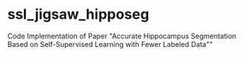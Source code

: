 # ssl_jigsaw_hipposeg
Code Implementation of Paper "Accurate Hippocampus Segmentation Based on Self-Supervised Learning with Fewer Labeled Data""
